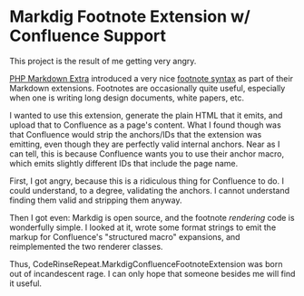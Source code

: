 # Markdig Footnote Extension w/ Confluence Support

This project is the result of me getting very angry.

[PHP Markdown Extra][phpmde] introduced a very nice [footnote
syntax][phpmde-footnotes] as part of their Markdown extensions. Footnotes are
occasionally quite useful, especially when one is writing long design documents,
white papers, etc.

I wanted to use this extension, generate the plain HTML that it emits, and
upload that to Confluence as a page's content. What I found though was that
Confluence would strip the anchors/IDs that the extension was emitting, even
though they are perfectly valid internal anchors. Near as I can tell, this is
because Confluence wants you to use their anchor macro, which emits slightly
different IDs that include the page name.

First, I got angry, because this is a ridiculous thing for Confluence to do. I
could understand, to a degree, validating the anchors. I cannot understand
finding them valid and stripping them anyway.

Then I got even: Markdig is open source, and the footnote *rendering* code is
wonderfully simple. I looked at it, wrote some format strings to emit the markup
for Confluence's "structured macro" expansions, and reimplemented the two
renderer classes.

Thus, CodeRinseRepeat.MarkdigConfluenceFootnoteExtension was born out of
incandescent rage. I can only hope that someone besides me will find it useful.

[phpmde]: https://michelf.ca/projects/php-markdown/extra
[phpmde-footnotes]: https://michelf.ca/projects/php-markdown/extra/#footnotes